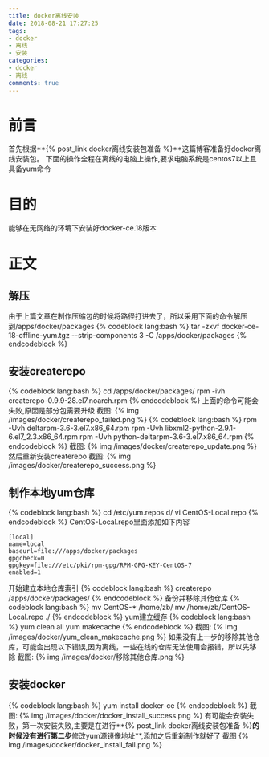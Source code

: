```yaml
---
title: docker离线安装
date: 2018-08-21 17:27:25
tags:
- docker
- 离线
- 安装
categories:
- docker
- 离线
comments: true
---
```

# 前言
首先根据**{% post_link docker离线安装包准备 %}**这篇博客准备好docker离线安装包。
下面的操作全程在离线的电脑上操作,要求电脑系统是centos7以上且具备yum命令

# 目的
能够在无网络的环境下安装好docker-ce.18版本
<!-- more -->
# 正文
## 解压
由于上篇文章在制作压缩包的时候将路径打进去了，所以采用下面的命令解压到/apps/docker/packages
{% codeblock lang:bash %}
tar -zxvf docker-ce-18-offline-yum.tgz --strip-components 3 -C /apps/docker/packages
{% endcodeblock %}
## 安装createrepo
{% codeblock lang:bash %}
cd /apps/docker/packages/
rpm -ivh createrepo-0.9.9-28.el7.noarch.rpm
{% endcodeblock %}
上面的命令可能会失败,原因是部分包需要升级
截图:
{% img /images/docker/createrepo_failed.png %}
{% codeblock lang:bash %}
rpm -Uvh deltarpm-3.6-3.el7.x86_64.rpm
rpm -Uvh libxml2-python-2.9.1-6.el7_2.3.x86_64.rpm
rpm -Uvh python-deltarpm-3.6-3.el7.x86_64.rpm
{% endcodeblock %}
截图:
{% img /images/docker/createrepo_update.png %}
然后重新安装createrepo
截图:
{% img /images/docker/createrepo_success.png %}
## 制作本地yum仓库
{% codeblock lang:bash %}
cd /etc/yum.repos.d/
vi CentOS-Local.repo
{% endcodeblock %}
CentOS-Local.repo里面添加如下内容
```
[local]
name=local
baseurl=file:///apps/docker/packages
gpgcheck=0
gpgkey=file:///etc/pki/rpm-gpg/RPM-GPG-KEY-CentOS-7
enabled=1
```
开始建立本地仓库索引
{% codeblock lang:bash %}
createrepo /apps/docker/packages/
{% endcodeblock %}
备份并移除其他仓库
{% codeblock lang:bash %}
mv CentOS-* /home/zb/
mv /home/zb/CentOS-Local.repo ./
{% endcodeblock %}
yum建立缓存
{% codeblock lang:bash %}
yum clean all
yum makecache
{% endcodeblock %}
截图:
{% img /images/docker/yum_clean_makecache.png %}
如果没有上一步的移除其他仓库，可能会出现以下错误,因为离线，一些在线的仓库无法使用会报错，所以先移除
截图:
{% img /images/docker/移除其他仓库.png %}
## 安装docker
{% codeblock lang:bash %}
yum install docker-ce
{% endcodeblock %}
截图:
{% img /images/docker/docker_install_success.png %}
有可能会安装失败，第一次安装失败,主要是在进行**{% post_link docker离线安装包准备 %}**的时候没有进行第二步**修改yum源镜像地址**,添加之后重新制作就好了
截图
{% img /images/docker/docker_install_fail.png %}






